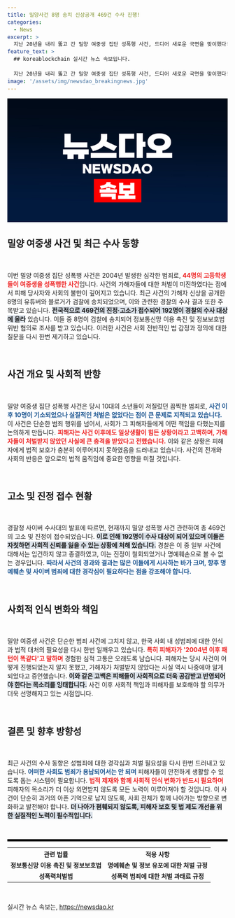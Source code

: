 ```yaml
---
title: 밀양사건 8명 송치 신상공개 469건 수사 진행!
categories:
  - News
excerpt: >
  지난 20년을 내리 뚫고 간 밀양 여중생 집단 성폭행 사건, 드디어 새로운 국면을 맞이했다! 192명의 신상 유포자들이 경찰 수사를 받으며, 그 중 8명이 검찰로 송치됐다. 과연 이 사건의 진실은? 지금 바로 확인해보세요!
feature_text: >
  ## koreablockchain 실시간 뉴스 속보입니다.

  지난 20년을 내리 뚫고 간 밀양 여중생 집단 성폭행 사건, 드디어 새로운 국면을 맞이했다! 192명의 신상 유포자들이 경찰 수사를 받으며, 그 중 8명이 검찰로 송치됐다. 과연 이 사건의 진실은? 지금 바로 확인해보세요!
image: '/assets/img/newsdao_breakingnews.jpg'
---
```


<p><img src="/assets/img/newsdao_breakingnews.jpg" alt="koreablockchain 속보" /></p>

<h2 data-ke-size="size26">밀양 여중생 사건 및 최근 수사 동향</h2>

<p data-ke-size="size16">&nbsp;</p> 

<p>이번 밀양 여중생 집단 성폭행 사건은 2004년 발생한 심각한 범죄로, <b><span style="color: #ee2323;">44명의 고등학생들이 여중생을 성폭행한 사건</span></b>입니다. 사건의 가해자들에 대한 처벌이 미진하였다는 점에서 피해 당사자와 사회의 불만이 깊어지고 있습니다. 최근 사건의 가해자 신상을 공개한 8명의 유튜버와 블로거가 검찰에 송치되었으며, 이와 관련한 경찰의 수사 결과 또한 주목받고 있습니다. <b><span style="background-color: #21538527;">전국적으로 469건의 진정·고소가 접수되어 192명이 경찰의 수사 대상에 올라</span></b> 있습니다. 이들 중 8명이 검찰에 송치되어 정보통신망 이용 촉진 및 정보보호법 위반 혐의로 조사를 받고 있습니다. 이러한 사건은 사회 전반적인 법 감정과 정의에 대한 질문을 다시 한번 제기하고 있습니다.</p>

<p data-ke-size="size16">&nbsp;</p> 

<h2 data-ke-size="size26">사건 개요 및 사회적 반향</h2>

<p data-ke-size="size16">&nbsp;</p> 

<p>밀양 여중생 집단 성폭행 사건은 당시 10대의 소년들이 저질렀던 끔찍한 범죄로, <b><span style="color: #1a5490;">사건 이후 10명이 기소되었으나 실질적인 처벌은 없었다는 점이 큰 문제로 지적되고 있습니다.</span></b> 이 사건은 단순한 범죄 행위를 넘어서, 사회가 그 피해자들에게 어떤 책임을 다했는지를 논의하게 만듭니다. <b><span style="color: #ee2323;">피해자는 사건 이후에도 일상생활이 힘든 상황이라고 고백하며, 가해자들이 처벌받지 않았던 사실에 큰 충격을 받았다고 전했습니다.</span></b> 이와 같은 상황은 피해자에게 법적 보호가 충분히 이루어지지 못하였음을 드러내고 있습니다. 사건의 전개와 사회의 반응은 앞으로의 법적 움직임에 중요한 영향을 미칠 것입니다.</p>

<p data-ke-size="size16">&nbsp;</p> 

<h2 data-ke-size="size26">고소 및 진정 접수 현황</h2>

<p data-ke-size="size16">&nbsp;</p> 

<p>경찰청 사이버 수사대의 발표에 따르면, 현재까지 밀양 성폭행 사건 관련하여 총 469건의 고소 및 진정이 접수되었습니다. <b><span style="background-color: #21538527;">이로 인해 192명이 수사 대상이 되어 있으며 이들은 자칫하면 사회적 신뢰를 잃을 수 있는 상황에 처해 있습니다.</span></b> 경찰은 이 중 일부 사건에 대해서는 입건하지 않고 종결하였고, 이는 진정이 철회되었거나 명예훼손으로 볼 수 없는 경우입니다. <b><span style="color: #1a5490;">따라서 사건의 경과와 결과는 많은 이들에게 시사하는 바가 크며, 향후 명예훼손 및 사이버 범죄에 대한 경각심이 필요하다는 점을 강조해야 합니다.</span></b></p>

<p data-ke-size="size16">&nbsp;</p> 

<h2 data-ke-size="size26">사회적 인식 변화와 책임</h2>

<p data-ke-size="size16">&nbsp;</p> 

<p>밀양 여중생 사건은 단순한 범죄 사건에 그치지 않고, 한국 사회 내 성범죄에 대한 인식과 법적 대처의 필요성을 다시 한번 일깨우고 있습니다. <b><span style="color: #ee2323;">특히 피해자가 '2004년 이후 패턴이 똑같다'고 말하며</span></b> 경험한 심적 고통은 오래도록 남습니다. 피해자는 당시 사건이 어떻게 진행되었는지 알지 못했고, 가해자가 처벌받지 않았다는 사실 역시 나중에야 알게 되었다고 증언했습니다. <b><span style="background-color: #21538527;">이와 같은 고백은 피해들이 사회적으로 더욱 공감받고 반영되어야 한다는 목소리를 잉태합니다.</span></b> 사건 이후 사회적 책임과 피해자를 보호해야 할 의무가 더욱 선명해지고 있는 시점입니다.</p>

<p data-ke-size="size16">&nbsp;</p> 

<h2 data-ke-size="size26">결론 및 향후 방향성</h2>

<p data-ke-size="size16">&nbsp;</p> 

<p>최근 사건의 수사 동향은 성범죄에 대한 경각심과 처벌 필요성을 다시 한번 드러내고 있습니다. <b><span style="color: #1a5490;">어떠한 사회도 범죄가 용납되어서는 안 되며</span></b> 피해자들이 안전하게 생활할 수 있도록 돕는 시스템이 필요합니다. <b><span style="color: #ee2323;">법적 제재와 함께 사회적 인식 변화가 반드시 필요하며</span></b> 피해자의 목소리가 더 이상 외면받지 않도록 모든 노력이 이루어져야 할 것입니다. 이 사건이 단순히 과거의 아픈 기억으로 남지 않도록, 사회 전체가 함께 나아가는 방향으로 변화하고 발전해야 합니다. <b><span style="background-color: #21538527;">더 나아가 폄훼되지 않도록, 피해자 보호 및 법 제도 개선을 위한 실질적인 노력이 필수적입니다.</span></b></p>

<p data-ke-size="size16">&nbsp;</p> 

<hr style="border:2px solid black;">

<table style="width:100%; border-collapse:collapse;">
<tr>
<th style="text-align: center;"><b>관련 법률</b></th>
<th style="text-align: center;"><b>적용 사항</b></th>
</tr>
<tr>
<td style="text-align: center; height: 17px;"><b>정보통신망 이용 촉진 및 정보보호법</b></td>
<td style="text-align: center; height: 17px;"><b>명예훼손 및 정보 유포에 대한 처벌 규정</b></td>
</tr>
<tr>
<td style="text-align: center; height: 17px;"><b>성폭력처벌법</b></td>
<td style="text-align: center; height: 17px;"><b>성폭력 범죄에 대한 처벌 과태료 규정</b></td>
</tr>
</table>

<p data-ke-size="size16">&nbsp;</p>
실시간 뉴스 속보는, <a href="https://newsdao.kr" rel="dofollow">https://newsdao.kr</a>



